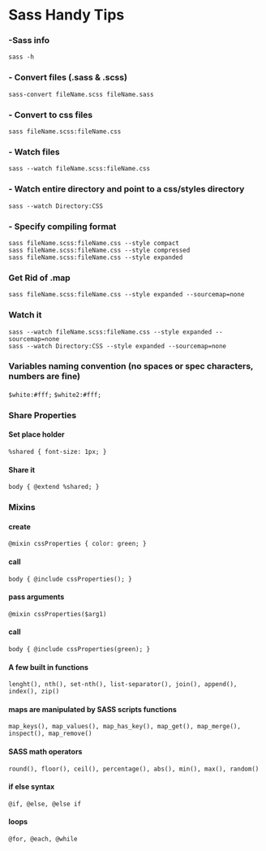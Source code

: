 # Sass Handy Tips

### -Sass info
`sass -h`
### - Convert files (.sass & .scss)
`sass-convert fileName.scss fileName.sass`

### - Convert to css files
`sass fileName.scss:fileName.css`

### - Watch files
`sass --watch fileName.scss:fileName.css`

### - Watch entire directory and point to a css/styles directory
`sass --watch Directory:CSS`

### - Specify compiling format 
````sass fileName.scss:fileName.css --style compact````  
````sass fileName.scss:fileName.css --style compressed````   
````sass fileName.scss:fileName.css --style expanded````  

### Get Rid of .map 
`sass fileName.scss:fileName.css --style expanded --sourcemap=none`

### Watch it
````sass --watch fileName.scss:fileName.css --style expanded --sourcemap=none````  
````sass --watch Directory:CSS --style expanded --sourcemap=none````  

### Variables naming convention (no spaces or spec characters, numbers are fine)
`$white:#fff;`
`$white2:#fff;`

### Share Properties
#### Set place holder
``%shared {
    font-size: 1px;
}``

#### Share it
``
body {
@extend %shared;
}
``

### Mixins
#### create
`@mixin cssProperties {
color: green;
}`
#### call 
``body {
    @include cssProperties();
}
``
#### pass arguments
`@mixin cssProperties($arg1)`
#### call 
``body {
    @include cssProperties(green);
}
``

#### A few built in functions
`lenght(), nth(), set-nth(), list-separator(), join(), append(), index(), zip()`

#### maps are manipulated by SASS scripts functions
`map_keys(), map_values(), map_has_key(), map_get(), map_merge(), inspect(), map_remove()`

#### SASS math operators
`round(), floor(), ceil(), percentage(), abs(), min(), max(), random()`

#### if else syntax
`@if, @else, @else if`

#### loops
`@for, @each, @while`
